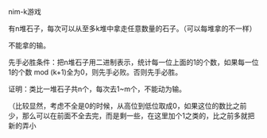 nim-k游戏

有n堆石子，每次可以从至多k堆中拿走任意数量的石子。（可以每堆拿的不一样）

不能拿的输。

先手必胜条件：把n堆石子用二进制表示，统计每一位上面的1的个数，如果每一位1的个数 mod (k+1)全为0，则先手必败。否则先手必胜。

证明：类比一堆石子共n个，每次去1~m个，不能动为输。

（比较显然，考虑不全是0的时候，从高位到低位取成0，如果这位的数比之前少，那么可以在前面不全去完，而是剩一些，在这里加个1之类的，比之前多就把新的弄小